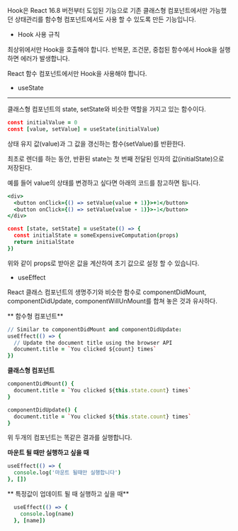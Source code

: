 Hook은 React 16.8 버전부터 도입된 기능으로 기존 클래스형 컴포넌트에서만 가능했던 상태관리를 함수형 컴포넌트에서도 사용 할 수 있도록 만든 기능입니다.

* Hook 사용 규칙

최상위에서만 Hook을 호출해야 합니다. 반복문, 조건문, 중첩된 함수에서 Hook을 실행하면 에러가 발생합니다.

 React 함수 컴포넌트에서만 Hook을 사용해야 합니다.

* useState

---------------

클래스형 컴포넌트의 state, setState와 비슷한 역할을 가지고 있는 함수이다.

```coffee
const initialValue = 0
const [value, setValue] = useState(initialValue)
```

상태 유지 값(value)과 그 값을 갱신하는 함수(setValue)를 반환한다.

 최초로 렌더를 하는 동안, 반환된 state는 첫 번째 전달된 인자의 값(initialState)으로 저장된다.

 예를 들어 value의 상태를 변경하고 싶다면 아래의 코드를 참고하면 됩니다.

```coffee
<div>
  <button onClick={() => setValue(value + 1)}>+1</button>
  <button onClick={() => setValue(value - 1)}>-1</button>
</div>
```



```coffee
const [state, setState] = useState(() => {
  const initialState = someExpensiveComputation(props)
  return initialState
})
```

위와 같이 props로 받아온 값을 계산하여 초기 값으로 설정 할 수 있습니다.

* useEffect

React 클래스 컴포넌트의 생명주기와 비슷한 함수로 componentDidMount, componentDidUpdate, componentWillUnMount를 합쳐 놓은 것과 유사하다. 

** 함수형 컴포넌트**

```coffee
// Similar to componentDidMount and componentDidUpdate:
useEffect(() => {
  // Update the document title using the browser API
  document.title = `You clicked ${count} times`
})
```

**클래스형 컴포넌트**

```coffee
componentDidMount() {
  document.title = `You clicked ${this.state.count} times`
}

componentDidUpdate() {
  document.title = `You clicked ${this.state.count} times`
}
```



위 두개의 컴포넌트는 똑같은 결과를 실행합니다.

**마운트 될 때만 실행하고 싶을 때**

```coffee
useEffect(() => {
  console.log('마운트 될때만 실행합니다')
}, [])
```

** 특정값이 업데이트 될 때 실행하고 싶을 때**

```coffee
  useEffect(() => {
    console.log(name)
  }, [name])
```

